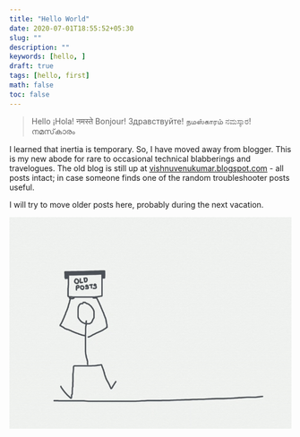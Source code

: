 ```yaml
---
title: "Hello World"
date: 2020-07-01T18:55:52+05:30
slug: ""
description: ""
keywords: [hello, ]
draft: true
tags: [hello, first]
math: false
toc: false
---
```


> Hello ¡Hola! नमस्ते Bonjour! Здравствуйте! நமஸ்காரம் ನಮಸ್ಕಾರ! നമസ്‌കാരം

I learned that inertia is temporary. So, I have moved away from blogger. This is my new abode for rare to occasional technical blabberings and travelogues. 
The old blog is still up at [vishnuvenukumar.blogspot.com](https://vishnuvenukumar.blogspot.com) - all posts intact; in case someone finds one of the random troubleshooter posts useful. 

I will try to move older posts here, probably during the next vacation.

![Me Moving old posts.. phew](/img/moving-posts.gif)